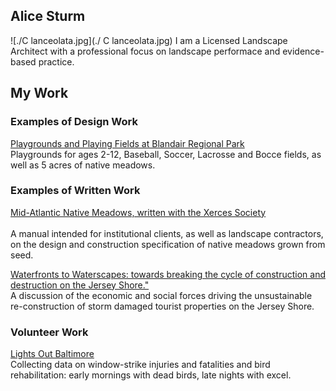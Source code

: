 ## Alice Sturm

![./C lanceolata.jpg](./ C lanceolata.jpg)
 I am a Licensed Landscape Architect with a professional focus on landscape performace and evidence-based practice. <br>
 
## My Work
### Examples of Design Work
[Playgrounds and Playing Fields at Blandair Regional Park](https://www.mahanrykiel.com/portfolio/blandair-park/)
<br>Playgrounds for ages 2-12, Baseball, Soccer, Lacrosse and Bocce fields, as well as 5 acres of native meadows.
### Examples of Written Work
[Mid-Atlantic Native Meadows, written with the Xerces Society](http://xerces.org/publications/guidelines/mid-atlantic-native-meadows)<br>
<br>
A manual intended for institutional clients, as well as landscape contractors, on the design and construction specification of native meadows grown from seed.<br>

[Waterfronts to Waterscapes: towards breaking the cycle of construction and destruction on the Jersey Shore."](https://editorial.tirant.com/es/libro/turismo-y-paisaje-ricard-pie-i-ninot-9788417508159)
<br>
A discussion of the economic and social forces driving the unsustainable re-construction of storm damaged tourist properties on the Jersey Shore.<br>
### Volunteer Work
[Lights Out Baltimore](http://www.lightsoutbaltimore.org)<br>
Collecting data on window-strike injuries and fatalities and bird rehabilitation: early mornings with dead birds, late nights with excel.
 
